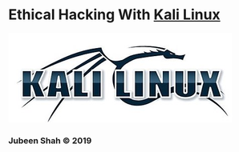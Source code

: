 # Ethical Hacking With [Kali Linux](https://www.offensive-security.com/kali-linux-vm-vmware-virtualbox-image-download/) 
![](./Resources/01-Logo.jpg)
### Jubeen Shah  © 2019 



